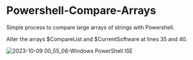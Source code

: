 # Powershell-Compare-Arrays
Simple process to compare large arrays of strings with Powershell.

Alter the arrays $CompareList and $CurrentSoftware at lines 35 and 40.

![2023-10-09 00_55_08-Windows PowerShell ISE](https://github.com/GlareCode/Powershell-Compare-Arrays/assets/110135593/b59e2f8b-3ad7-4534-8f5d-ddb875606bcf)
